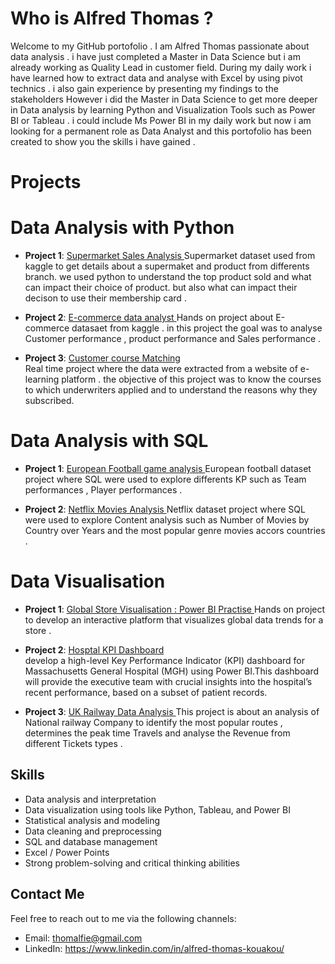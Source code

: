 # Who is Alfred Thomas ?

Welcome to my GitHub portofolio . I am Alfred Thomas passionate about data analysis . i have just completed a Master in Data Science but i am already working as Quality Lead in customer field. During my daily work i have learned how to extract data and analyse with Excel by using pivot technics . i also gain experience by presenting my findings to the stakeholders However i did the Master in Data Science to get more deeper in Data analysis by learning Python and Visualization Tools such as Power BI or Tableau . i could include Ms Power BI in my daily work but now i am looking for a permanent role as Data Analyst and this portofolio has been created to show you the skills i have gained . 

# Projects

# Data Analysis with Python

- **Project 1**: [Supermarket Sales Analysis ](https://github.com/alfiethom/Portofolio/blob/87d63a2d8a17aba0958d2bb8429d2182866d0121/supermarketsales%20(1).ipynb)
  Supermarket dataset used from kaggle to get details about a supermaket and product from differents branch. we used python to understand the top product sold and what can impact their choice of product. but also what can impact their decison to use their membership card .

- **Project 2**: [E-commerce  data analyst ](https://github.com/alfiethom/Portofolio/blob/9c799ea5e0c64551a4b6792986c029043946839a/e-commerce-data-analysis.ipynb)
  Hands on project about E-commerce datasaet from kaggle . in this project the goal was to analyse Customer performance , product performance and Sales performance .

- **Project 3**: [Customer course Matching](https://github.com/alfiethom/Portofolio/blob/4ee08fa9bcace50b5aa3f4b5a302c05a5a178cdc/customer-course-matching.ipynb)  
  Real time project where the data were extracted from a website of e-learning platform . the objective of this project was to know the courses to which underwriters applied and to understand the reasons why they subscribed.

# Data Analysis with SQL

- **Project 1**: [European Football game analysis ](https://github.com/alfiethom/Portofolio/blob/0d05be04abaac37da2fd3bf6752411dc1db62cce/EuropeanGameAnalysis.ipynb)
  European football dataset project where SQL were used to explore differents KP such as Team performances , Player performances  .

- **Project 2**: [Netflix Movies Analysis ](https://github.com/alfiethom/Portofolio/blob/e803c4c5c2e1faf25dce85c02ae30f6663c7da7b/SQL%20DATA%20ANALYSIS%20NETFLIX%20MOVIES.pdf)
  Netflix dataset project where SQL were used to explore Content analysis such as Number of Movies by Country over Years and the most popular genre movies accors countries .


  



# Data Visualisation 

- **Project 1**: [Global Store Visualisation : Power BI Practise ](https://github.com/alfiethom/Portofolio/tree/e4649784efc85a769e2da926b9f254f44eef7faa/Global%20Store%20US)
  Hands on project to develop an interactive platform that visualizes global data trends for a store .

- **Project 2**: [Hosptal KPI Dashboard ](https://github.com/alfiethom/Portofolio/blob/caf19099b60aec31b007dc53ae909cc521c8b515/MavenHospital%20Challenge.pdf)  
  develop a high-level Key Performance Indicator (KPI) dashboard for Massachusetts General Hospital (MGH) using Power BI.This dashboard will provide the executive team with crucial insights into the hospital’s recent performance, based on a subset of patient records.

-   **Project 3**: [UK Railway Data Analysis ](https://github.com/alfiethom/Portofolio/blob/4e02f2f50f776637f6e578df696890df81f3ba3a/UKRailway.pdf)
    This project is about an analysis of National railway Company to identify the most popular routes , determines the peak time Travels and analyse the Revenue from different Tickets types .

 
  
## Skills

- Data analysis and interpretation
- Data visualization using tools like Python, Tableau, and Power BI
- Statistical analysis and modeling
- Data cleaning and preprocessing
- SQL and database management
- Excel / Power Points
- Strong problem-solving and critical thinking abilities

## Contact Me

Feel free to reach out to me via the following channels:

- Email: thomalfie@gmail.com
- LinkedIn: https://www.linkedin.com/in/alfred-thomas-kouakou/
  

